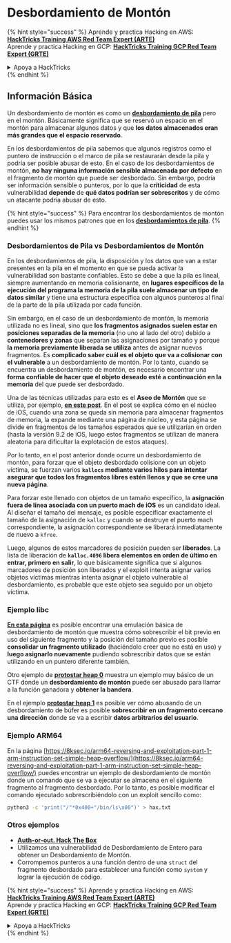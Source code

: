 # Desbordamiento de Montón

{% hint style="success" %}
Aprende y practica Hacking en AWS:<img src="/.gitbook/assets/arte.png" alt="" data-size="line">[**HackTricks Training AWS Red Team Expert (ARTE)**](https://training.hacktricks.xyz/courses/arte)<img src="/.gitbook/assets/arte.png" alt="" data-size="line">\
Aprende y practica Hacking en GCP: <img src="/.gitbook/assets/grte.png" alt="" data-size="line">[**HackTricks Training GCP Red Team Expert (GRTE)**<img src="/.gitbook/assets/grte.png" alt="" data-size="line">](https://training.hacktricks.xyz/courses/grte)

<details>

<summary>Apoya a HackTricks</summary>

* ¡Consulta los [**planes de suscripción**](https://github.com/sponsors/carlospolop)!
* **Únete al** 💬 [**grupo de Discord**](https://discord.gg/hRep4RUj7f) o al [**grupo de telegram**](https://t.me/peass) o **síguenos** en **Twitter** 🐦 [**@hacktricks\_live**](https://twitter.com/hacktricks\_live)**.**
* **Comparte trucos de hacking enviando PRs a los repositorios de** [**HackTricks**](https://github.com/carlospolop/hacktricks) y [**HackTricks Cloud**](https://github.com/carlospolop/hacktricks-cloud).

</details>
{% endhint %}

## Información Básica

Un desbordamiento de montón es como un [**desbordamiento de pila**](../stack-overflow/) pero en el montón. Básicamente significa que se reservó un espacio en el montón para almacenar algunos datos y que **los datos almacenados eran más grandes que el espacio reservado**.

En los desbordamientos de pila sabemos que algunos registros como el puntero de instrucción o el marco de pila se restaurarán desde la pila y podría ser posible abusar de esto. En el caso de los desbordamientos de montón, **no hay ninguna información sensible almacenada por defecto** en el fragmento de montón que puede ser desbordado. Sin embargo, podría ser información sensible o punteros, por lo que la **críticidad** de esta vulnerabilidad **depende** de **qué datos podrían ser sobrescritos** y de cómo un atacante podría abusar de esto.

{% hint style="success" %}
Para encontrar los desbordamientos de montón puedes usar los mismos patrones que en los [**desbordamientos de pila**](../stack-overflow/#finding-stack-overflows-offsets).
{% endhint %}

### Desbordamientos de Pila vs Desbordamientos de Montón

En los desbordamientos de pila, la disposición y los datos que van a estar presentes en la pila en el momento en que se pueda activar la vulnerabilidad son bastante confiables. Esto se debe a que la pila es lineal, siempre aumentando en memoria colisionante, en **lugares específicos de la ejecución del programa la memoria de la pila suele almacenar un tipo de datos similar** y tiene una estructura específica con algunos punteros al final de la parte de la pila utilizada por cada función.

Sin embargo, en el caso de un desbordamiento de montón, la memoria utilizada no es lineal, sino que **los fragmentos asignados suelen estar en posiciones separadas de la memoria** (no uno al lado del otro) debido a **contenedores y zonas** que separan las asignaciones por tamaño y porque **la memoria previamente liberada se utiliza** antes de asignar nuevos fragmentos. Es **complicado saber cuál es el objeto que va a colisionar con el vulnerable** a un desbordamiento de montón. Por lo tanto, cuando se encuentra un desbordamiento de montón, es necesario encontrar una **forma confiable de hacer que el objeto deseado esté a continuación en la memoria** del que puede ser desbordado.

Una de las técnicas utilizadas para esto es el **Aseo de Montón** que se utiliza, por ejemplo, [**en este post**](https://azeria-labs.com/grooming-the-ios-kernel-heap/). En el post se explica cómo en el núcleo de iOS, cuando una zona se queda sin memoria para almacenar fragmentos de memoria, la expande mediante una página de núcleo, y esta página se divide en fragmentos de los tamaños esperados que se utilizarían en orden (hasta la versión 9.2 de iOS, luego estos fragmentos se utilizan de manera aleatoria para dificultar la explotación de estos ataques).

Por lo tanto, en el post anterior donde ocurre un desbordamiento de montón, para forzar que el objeto desbordado colisione con un objeto víctima, se fuerzan varios **`kallocs` mediante varios hilos para intentar asegurar que todos los fragmentos libres estén llenos y que se cree una nueva página**.

Para forzar este llenado con objetos de un tamaño específico, la **asignación fuera de línea asociada con un puerto mach de iOS** es un candidato ideal. Al diseñar el tamaño del mensaje, es posible especificar exactamente el tamaño de la asignación de `kalloc` y cuando se destruye el puerto mach correspondiente, la asignación correspondiente se liberará inmediatamente de nuevo a `kfree`.

Luego, algunos de estos marcadores de posición pueden ser **liberados**. La lista de liberación de **`kalloc.4096` libera elementos en orden de último en entrar, primero en salir**, lo que básicamente significa que si algunos marcadores de posición son liberados y el exploit intenta asignar varios objetos víctimas mientras intenta asignar el objeto vulnerable al desbordamiento, es probable que este objeto sea seguido por un objeto víctima.

### Ejemplo libc

[**En esta página**](https://guyinatuxedo.github.io/27-edit\_free\_chunk/heap\_consolidation\_explanation/index.html) es posible encontrar una emulación básica de desbordamiento de montón que muestra cómo sobrescribir el bit previo en uso del siguiente fragmento y la posición del tamaño previo es posible **consolidar un fragmento utilizado** (haciéndolo creer que no está en uso) y **luego asignarlo nuevamente** pudiendo sobrescribir datos que se están utilizando en un puntero diferente también.

Otro ejemplo de [**protostar heap 0**](https://guyinatuxedo.github.io/24-heap\_overflow/protostar\_heap0/index.html) muestra un ejemplo muy básico de un CTF donde un **desbordamiento de montón** puede ser abusado para llamar a la función ganadora y **obtener la bandera**.

En el ejemplo [**protostar heap 1**](https://guyinatuxedo.github.io/24-heap\_overflow/protostar\_heap1/index.html) es posible ver cómo abusando de un desbordamiento de búfer es posible **sobrescribir en un fragmento cercano una dirección** donde se va a escribir **datos arbitrarios del usuario**.

### Ejemplo ARM64

En la página [https://8ksec.io/arm64-reversing-and-exploitation-part-1-arm-instruction-set-simple-heap-overflow/](https://8ksec.io/arm64-reversing-and-exploitation-part-1-arm-instruction-set-simple-heap-overflow/) puedes encontrar un ejemplo de desbordamiento de montón donde un comando que se va a ejecutar se almacena en el siguiente fragmento al fragmento desbordado. Por lo tanto, es posible modificar el comando ejecutado sobrescribiéndolo con un exploit sencillo como:
```bash
python3 -c 'print("/"*0x400+"/bin/ls\x00")' > hax.txt
```
### Otros ejemplos

* [**Auth-or-out. Hack The Box**](https://7rocky.github.io/en/ctf/htb-challenges/pwn/auth-or-out/)
* Utilizamos una vulnerabilidad de Desbordamiento de Entero para obtener un Desbordamiento de Montón.
* Corrompemos punteros a una función dentro de una `struct` del fragmento desbordado para establecer una función como `system` y lograr la ejecución de código.

{% hint style="success" %}
Aprende y practica Hacking en AWS:<img src="/.gitbook/assets/arte.png" alt="" data-size="line">[**HackTricks Training AWS Red Team Expert (ARTE)**](https://training.hacktricks.xyz/courses/arte)<img src="/.gitbook/assets/arte.png" alt="" data-size="line">\
Aprende y practica Hacking en GCP: <img src="/.gitbook/assets/grte.png" alt="" data-size="line">[**HackTricks Training GCP Red Team Expert (GRTE)**<img src="/.gitbook/assets/grte.png" alt="" data-size="line">](https://training.hacktricks.xyz/courses/grte)

<details>

<summary>Apoya a HackTricks</summary>

* Revisa los [**planes de suscripción**](https://github.com/sponsors/carlospolop)!
* **Únete al** 💬 [**grupo de Discord**](https://discord.gg/hRep4RUj7f) o al [**grupo de telegram**](https://t.me/peass) o **síguenos** en **Twitter** 🐦 [**@hacktricks\_live**](https://twitter.com/hacktricks\_live)**.**
* **Comparte trucos de hacking enviando PRs a los repositorios de** [**HackTricks**](https://github.com/carlospolop/hacktricks) y [**HackTricks Cloud**](https://github.com/carlospolop/hacktricks-cloud).

</details>
{% endhint %}
